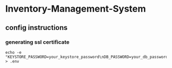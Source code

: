 # Inventory-Management-System

## config instructions
### generating ssl certificate

```shell
echo -e "KEYSTORE_PASSWORD=your_keystore_password\nDB_PASSWORD=your_db_password" > .env
```